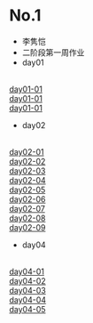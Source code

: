 # No.1
- 李隽恺
- 二阶段第一周作业
- day01
<br>
<a href="https://github.com/wklmtt/No.1/blob/master/day01/01.html">day01-01</a>
<br>
<a href="https://github.com/wklmtt/No.1/blob/master/day01/02.html">day01-01</a>
<br>
<a href="https://github.com/wklmtt/No.1/blob/master/day01/03.html">day01-01</a>


- day02
<br>
<a href="https://github.com/wklmtt/No.1/blob/master/day02/01.html">day02-01</a>
<br>
<a href="https://github.com/wklmtt/No.1/blob/master/day02/02.html">day02-02</a>
<br>
<a href="https://github.com/wklmtt/No.1/blob/master/day02/03.html">day02-03</a>
<br>
<a href="https://github.com/wklmtt/No.1/blob/master/day02/04.html">day02-04</a>
<br>
<a href="https://github.com/wklmtt/No.1/blob/master/day02/05.html">day02-05</a>
<br>
<a href="https://github.com/wklmtt/No.1/blob/master/day02/06.%E8%BA%AB%E6%9D%90%E5%88%A4%E6%96%AD.html">day02-06</a>
<br>
<a href="https://github.com/wklmtt/No.1/blob/master/day02/07.%E6%AF%94%E8%BE%83%E4%B8%A4%E4%B8%AA%E6%95%B0%E5%A4%A7%E5%B0%8F.html">day02-07</a>
<br>
<a href="https://github.com/wklmtt/No.1/blob/master/day02/08.%E5%88%A4%E6%96%AD%E5%A5%87%E5%81%B6%E6%95%B0.html">day02-08</a>
<br>
<a href="https://github.com/wklmtt/No.1/blob/master/day02/09.%E5%88%A4%E6%96%AD%E6%95%B0%E5%AD%97%E8%8C%83%E5%9B%B4.html">day02-09</a>
<br>

- day04
<br>
<a href="file:///C:/Users/94309/Desktop/day04/01.%E8%AE%A1%E7%AE%97%E5%92%8C%E3%80%81%E5%B7%AE%E3%80%81%E7%A7%AF%E3%80%81%E5%95%86.html">day04-01</a>
<br>
<a href="https://github.com/wklmtt/No.1/blob/master/day04/02.%E8%AE%A1%E7%AE%97%E4%B8%89%E4%B8%AA%E6%95%B0%E5%AD%97%E7%9A%84%E5%A4%A7%E5%B0%8F.html">day04-02</a>
<br>
<a href="https://github.com/wklmtt/No.1/blob/master/day04/03.%E7%BC%96%E5%86%99%E4%B8%80%E4%B8%AA%E5%87%BD%E6%95%B0%EF%BC%8C%E6%B1%82%E4%B8%80%E4%B8%AA%E6%95%B0%E5%AD%97%E6%98%AF%E5%90%A6%E6%98%AF%E8%B4%A8%E6%95%B0.html">day04-03</a>
<br>
<a href="https://github.com/wklmtt/No.1/blob/master/day04/04.%E7%BC%96%E5%86%99%E4%B8%80%E4%B8%AA%E5%87%BD%E6%95%B0%EF%BC%8C%E6%B1%82%E4%B8%A4%E4%B8%AA%E6%95%B0%E5%AD%97%E4%B9%8B%E9%97%B4%E6%9C%89%E5%A4%9A%E5%B0%91%E4%B8%AA%E8%B4%A8%E6%95%B0%EF%BC%8C%E8%BF%94%E5%9B%9E%20%E8%B4%A8%E6%95%B0%E7%9A%84%E4%B8%AA%E6%95%B0.html">day04-04</a>
<br>
<a href="https://github.com/wklmtt/No.1/blob/master/day04/05.%E7%BC%96%E5%86%99%E4%B8%80%E4%B8%AA%E5%87%BD%E6%95%B0%EF%BC%8C%E8%AE%A1%E7%AE%97%E4%BB%BB%E6%84%8F%E4%B8%A4%E4%B8%AA%E6%95%B0%E5%AD%97%E4%B9%8B%E9%97%B4%E6%89%80%E8%83%BD%E7%BB%84%E6%88%90%E7%9A%84%E5%A5%87%E6%95%B0%E4%B8%AA%E6%95%B0%EF%BC%8C%E6%95%B0%E5%AD%97%E5%BF%85%E9%A1%BB%E6%98%AF%E4%B8%AA%E4%BD%8D%E6%95%B0.html">day04-05</a>
